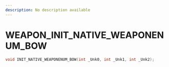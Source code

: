 ```yaml
---
description: No description available 
---
```


# WEAPON\_INIT_NATIVE_WEAPONENUM_BOW

```cpp
void INIT_NATIVE_WEAPONENUM_BOW(int _Unk0, int _Unk1, int _Unk2);
```